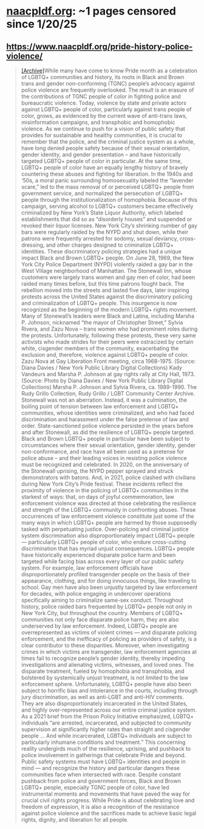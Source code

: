 



# [naacpldf.org](naacpldf.org): ~1 pages censored since 1/20/25

## https://www.naacpldf.org/pride-history-police-violence/


> [[Archive]](https://web.archive.org/web/20240000000000*/https://www.naacpldf.org/pride-history-police-violence/)While many have come to know Pride month as a celebration of LGBTQ+ communities and history, its roots in Black and Brown trans and gender non-conforming (TGNC) people’s advocacy against police violence are frequently overlooked. The result is an erasure of the contributions of TGNC people of color in fighting police and bureaucratic violence. Today, violence by state and private actors against LGBTQ+ people of color, particularly against trans people of color, grows, as evidenced by the current wave of anti-trans laws, misinformation campaigns, and transphobic and homophobic violence. As we continue to push for a vision of public safety that provides for sustainable and healthy communities, it is crucial to remember that the police, and the criminal justice system as a whole, have long denied people safety because of their sexual orientation, gender identity, and gender presentation – and have historically targeted LGBTQ+ people of color in particular. At the same time, LGBTQ+ people of color have an equally lengthy history of bravely countering these abuses and fighting for liberation. In the 1940s and ‘50s, a moral panic surrounding homosexuality labeled the “lavender scare,” led to the mass removal of or perceived LGBTQ+ people from government service, and normalized the persecution of LGBTQ+ people through the institutionalization of homophobia. Because of this campaign, serving alcohol to LGBTQ+ customers became effectively criminalized by New York’s State Liquor Authority, which labeled establishments that did so as “disorderly houses” and suspended or revoked their liquor licenses. New York City’s shrinking number of gay bars were regularly raided by the NYPD and shut down, while their patrons were frequently arrested for sodomy, sexual deviancy, cross-dressing, and other charges designed to criminalize LGBTQ+ identities. These discriminatory policing strategies had a unique impact Black and Brown LGBTQ+ people. On June 28, 1969, the New York City Police Department (NYPD) violently raided a gay bar in the West Village neighborhood of Manhattan. The Stonewall Inn, whose customers were largely trans women and gay men of color, had been raided many times before, but this time patrons fought back. The rebellion moved into the streets and lasted five days, later inspiring protests across the United States against the discriminatory policing and criminalization of LGBTQ+ people. This insurgence is now recognized as the beginning of the modern LGBTQ+ rights movement. Many of Stonewall’s leaders were Black and Latina, including Marsha P. Johnson, nicknamed “the mayor of Christopher Street,” Sylvia Rivera, and Zazu Nova – trans women who had prominent roles during the protests. Unfortunately, following these protests, these very same activists who made strides for their peers were ostracized by certain white, cisgender members of the community, exacerbating the exclusion and, therefore, violence against LGBTQ+ people of color. Zazu Nova at Gay Liberation Front meeting, circa 1968-1975. (Source: Diana Davies / New York Public Library Digital Collections) Kady Vandeurs and Marsha P. Johnson at gay rights rally at City Hall, 1973. (Source: Photo by Diana Davies / New York Public Library Digital Collections) Marsha P. Johnson and Sylvia Rivera, ca. 1989-1990. The Rudy Grillo Collection, Rudy Grillo / LGBT Community Center Archive. Stonewall was not an aberration. Instead, it was a culmination, the boiling point of tension between law enforcement and LGBTQ+ communities, whose identities were criminalized, and who had faced discrimination and harassment under the false pretense of law and order. State-sanctioned police violence persisted in the years before and after Stonewall, as did the resilience of LGBTQ+ people targeted. Black and Brown LGBTQ+ people in particular have been subject to circumstances where their sexual orientation, gender identity, gender non-conformance, and race have all been used as a pretense for police abuse – and their leading voices in resisting police violence must be recognized and celebrated. In 2020, on the anniversary of the Stonewall uprising, the NYPD pepper sprayed and struck demonstrators with batons. And, in 2021, police clashed with civilians during New York City’s Pride festival. These incidents reflect the proximity of violence in the policing of LGBTQ+ communities in the starkest of ways: that, on days of joyful commemoration, law enforcement violence was directed at those celebrating the resilience and strength of the LGBTQ+ community in confronting abuses. These occurrences of law enforcement violence constitute just some of the many ways in which LGBTQ+ people are harmed by those supposedly tasked with perpetuating justice. Over-policing and criminal justice system discrimination also disproportionately impact LGBTQ+ people — particularly LGBTQ+ people of color, who endure cross-cutting discrimination that has myriad unjust consequences. LGBTQ+ people have historically experienced disparate police harm and been targeted while facing bias across every layer of our public safety system. For example, law enforcement officials have disproportionately profiled transgender people on the basis of their appearance, clothing, and for doing innocuous things, like traveling to school. Gay men have also been unjustly targeted by law enforcement for decades, with police engaging in undercover operations specifically aiming to criminalize same-sex conduct. Throughout history, police raided bars frequented by LGBTQ+ people not only in New York City, but throughout the country. Members of LGBTQ+ communities not only face disparate police harm, they are also underserved by law enforcement. Indeed, LGBTQ+ people are overrepresented as victims of violent crimes — and disparate policing enforcement, and the inefficacy of policing as providers of safety, is a clear contributor to these disparities. Moreover, when investigating crimes in which victims are transgender, law enforcement agencies at times fail to recognize people’s gender identity, thereby impeding investigations and alienating victims, witnesses, and loved ones. The disparate treatment, fueled by homophobia and transphobia, and bolstered by systemically unjust treatment, is not limited to the law enforcement sphere. Unfortunately, LGBTQ+ people have also been subject to horrific bias and intolerance in the courts, including through jury discrimination, as well as anti-LGBT and anti-HIV comments. They are also disproportionately incarcerated in the United States, and highly over-represented across our entire criminal justice system. As a 2021 brief from the Prison Policy Initiative emphasized, LGBTQ+ individuals “are arrested, incarcerated, and subjected to community supervision at significantly higher rates than straight and cisgender people … And while incarcerated, LGBTQ+ individuals are subject to particularly inhumane conditions and treatment.” This concerning reality undergirds much of the resilience, uprising, and pushback to police involvement in gatherings that celebrate Pride and beyond. Public safety systems must have LGBTQ+ identities and people in mind — and recognize the history and particular dangers these communities face when intersected with race. Despite constant pushback from police and government forces, Black and Brown LGBTQ+ people, especially TGNC people of color, have led instrumental moments and movements that have paved the way for crucial civil rights progress. While Pride is about celebrating love and freedom of expression, it is also a recognition of the resistance against police violence and the sacrifices made to achieve basic legal rights, dignity, and liberation for all people.